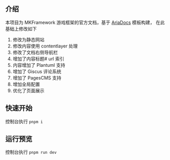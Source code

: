 ## 介绍

本项目为 MKFramework 游戏框架的官方文档，基于 [AriaDocs](https://vercel.com/templates/documentation/documentation-template) 模板构建，
在此基础上修改如下

1. 修改为静态网站
1. 修改内容使用 contentlayer 处理
1. 修改了文档右侧导航栏
1. 增加了内容标题# url 索引
1. 内容增加了 Plantuml 支持
1. 增加了 Giscus 评论系统
1. 增加了 PagesCMS 支持
1. 增加全局配置
1. 优化了页面展示

## 快速开始

控制台执行 `pnpm i`

## 运行预览

控制台执行 `pnpm run dev`
